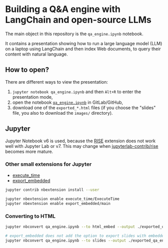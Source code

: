 # Building a Q&A engine with LangChain and open-source LLMs

The main object in this repository is the `qa_engine.ipynb` notebook.

It contains a presentation showing how to run a large language model (LLM)
on a laptop using LangChain and then index Web documents, to query their
content with natural language.

## How to open?

There are different ways to view the presentation:

1. `jupyter notebook qa_engine.ipynb` and then `Alt+R` to enter the presentation
   mode,
2. open the notebook [`qa_engine.ipynb`](./qa_engine.ipynb) in GitLab/GitHub,
3. download one of the `exported_*.html` files (if you choose the "slides" file,
   you also to download the `images/` directory).

## Jupyter

Jupyter Notebook v6 is used, because the [RISE](https://github.com/damianavila/RISE)
extension does not work well with Jupyter Lab or v7. This may change when
[jupyterlab-contrib/rise](https://github.com/jupyterlab-contrib/rise) becomes
more mature.

### Other small extensions for Jupyter

- [execute_time](https://github.com/ipython-contrib/jupyter_contrib_nbextensions/tree/master/src/jupyter_contrib_nbextensions/nbextensions/execute_time)
- [export_embedded](https://github.com/ipython-contrib/jupyter_contrib_nbextensions/tree/master/src/jupyter_contrib_nbextensions/nbextensions/export_embedded)

```bash
jupyter contrib nbextension install --user

jupyter nbextension enable execute_time/ExecuteTime
jupyter nbextension enable export_embedded/main
```

### Converting to HTML

```bash
jupyter nbconvert qa_engine.ipynb --to html_embed --output ./exported_qa_engine.one_page.html

# export_embedded does not add the option to export slides with embedded images
jupyter nbconvert qa_engine.ipynb --to slides --output ./exported_qa_engine
```
